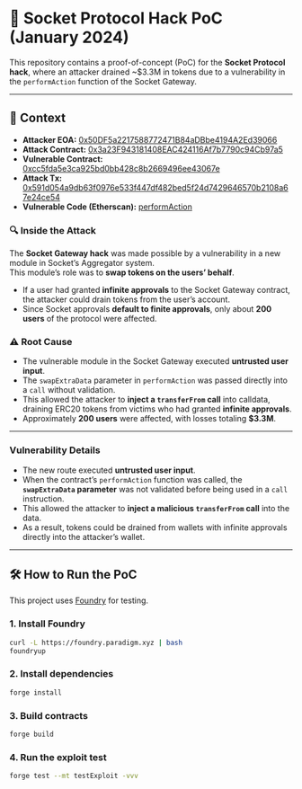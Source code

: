 # 🚨 Socket Protocol Hack PoC (January 2024)

This repository contains a proof-of-concept (PoC) for the **Socket Protocol hack**, where an attacker drained ~$3.3M in tokens due to a vulnerability in the `performAction` function of the Socket Gateway.

---

## 🔎 Context

- **Attacker EOA:** [0x50DF5a2217588772471B84aDBbe4194A2Ed39066](https://etherscan.io/address/0x50DF5a2217588772471B84aDBbe4194A2Ed39066)  
- **Attack Contract:** [0x3a23F943181408EAC424116Af7b7790c94Cb97a5](https://etherscan.io/address/0x3a23F943181408EAC424116Af7b7790c94Cb97a5)  
- **Vulnerable Contract:** [0xcc5fda5e3ca925bd0bb428c8b2669496ee43067e](https://etherscan.io/address/0xcc5fda5e3ca925bd0bb428c8b2669496ee43067e)  
- **Attack Tx:** [0x591d054a9db63f0976e533f447df482bed5f24d7429646570b2108a67e24ce54](https://etherscan.io/tx/0x591d054a9db63f0976e533f447df482bed5f24d7429646570b2108a67e24ce54)  
- **Vulnerable Code (Etherscan):** [performAction](https://etherscan.io/address/0xcc5fda5e3ca925bd0bb428c8b2669496ee43067e#code#F1#L71)  




### 🔍 Inside the Attack

The **Socket Gateway hack** was made possible by a vulnerability in a new module in Socket’s Aggregator system.  
This module’s role was to **swap tokens on the users’ behalf**.

- If a user had granted **infinite approvals** to the Socket Gateway contract, the attacker could drain tokens from the user’s account.  
- Since Socket approvals **default to finite approvals**, only about **200 users** of the protocol were affected.

### ⚠️ Root Cause
- The vulnerable module in the Socket Gateway executed **untrusted user input**.  
- The `swapExtraData` parameter in `performAction` was passed directly into a `call` without validation.  
- This allowed the attacker to **inject a `transferFrom` call** into calldata, draining ERC20 tokens from victims who had granted **infinite approvals**.  
- Approximately **200 users** were affected, with losses totaling **$3.3M**.  

---

### Vulnerability Details
- The new route executed **untrusted user input**.
- When the contract’s `performAction` function was called, the **`swapExtraData` parameter** was not validated before being used in a `call` instruction.
- This allowed the attacker to **inject a malicious `transferFrom` call** into the data.
- As a result, tokens could be drained from wallets with infinite approvals directly into the attacker’s wallet.

---

## 🛠️ How to Run the PoC

This project uses [Foundry](https://book.getfoundry.sh/) for testing.  

### 1. Install Foundry
```bash
curl -L https://foundry.paradigm.xyz | bash
foundryup
```

### 2. Install dependencies
```bash
forge install
```

### 3. Build contracts
```bash
forge build

```

### 4. Run the exploit test
```bash
forge test --mt testExploit -vvv
```



